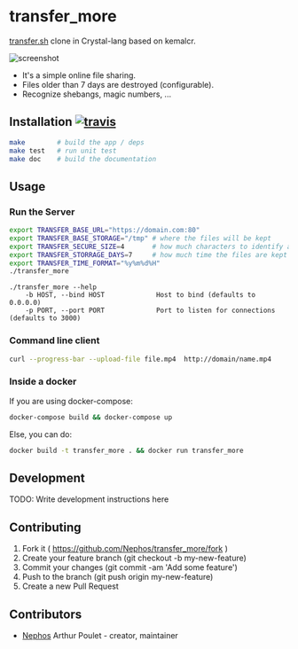 # transfer_more

[transfer.sh](https://transfer.sh/) clone in Crystal-lang based on kemalcr.

![screenshot](https://screenshots.firefoxusercontent.com/images/191ebbd9-a5ea-4fe9-ab8c-d896f59ea08c.png)

- It's a simple online file sharing.
- Files older than 7 days are destroyed (configurable).
- Recognize shebangs, magic numbers, ...


## Installation [![travis](https://travis-ci.org/Nephos/transfer_more.svg)](https://travis-ci.org/Nephos/transfer_more)

```sh
make        # build the app / deps
make test   # run unit test
make doc    # build the documentation
```


## Usage

### Run the Server

```sh
export TRANSFER_BASE_URL="https://domain.com:80"
export TRANSFER_BASE_STORAGE="/tmp" # where the files will be kept
export TRANSFER_SECURE_SIZE=4       # how much characters to identify a file
export TRANSFER_STORRAGE_DAYS=7     # how much time the files are kept
export TRANSFER_TIME_FORMAT="%y%m%d%H"
./transfer_more
```


```text
./transfer_more --help
    -b HOST, --bind HOST             Host to bind (defaults to 0.0.0.0)
    -p PORT, --port PORT             Port to listen for connections (defaults to 3000)
```

### Command line client

```sh
curl --progress-bar --upload-file file.mp4  http://domain/name.mp4
```


### Inside a docker

If you are using docker-compose:
```sh
docker-compose build && docker-compose up
```

Else, you can do:
```sh
docker build -t transfer_more . && docker run transfer_more
```


## Development

TODO: Write development instructions here

## Contributing

1. Fork it ( https://github.com/Nephos/transfer_more/fork )
2. Create your feature branch (git checkout -b my-new-feature)
3. Commit your changes (git commit -am 'Add some feature')
4. Push to the branch (git push origin my-new-feature)
5. Create a new Pull Request

## Contributors

- [Nephos](https://github.com/Nephos) Arthur Poulet - creator, maintainer
